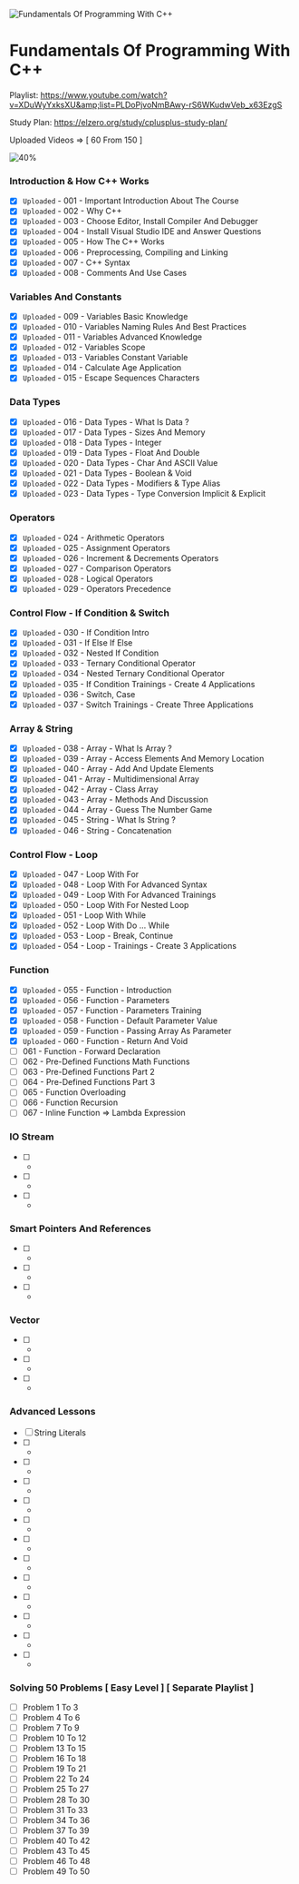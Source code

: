 ![Fundamentals Of Programming With C++](https://elzero.org/fundamentals.png)

# Fundamentals Of Programming With C++

Playlist: https://www.youtube.com/watch?v=XDuWyYxksXU&amp;list=PLDoPjvoNmBAwy-rS6WKudwVeb_x63EzgS

Study Plan: https://elzero.org/study/cplusplus-study-plan/

Uploaded Videos => [ 60 From 150 ]

![40%](https://progress-bar.dev/40/?title=Done)

### Introduction & How C++ Works

- [x] `Uploaded` - 001 - Important Introduction About The Course
- [x] `Uploaded` - 002 - Why C++
- [x] `Uploaded` - 003 - Choose Editor, Install Compiler And Debugger
- [x] `Uploaded` - 004 - Install Visual Studio IDE and Answer Questions
- [x] `Uploaded` - 005 - How The C++ Works
- [x] `Uploaded` - 006 - Preprocessing, Compiling and Linking
- [x] `Uploaded` - 007 - C++ Syntax
- [x] `Uploaded` - 008 - Comments And Use Cases

### Variables And Constants

- [x] `Uploaded` - 009 - Variables Basic Knowledge
- [x] `Uploaded` - 010 - Variables Naming Rules And Best Practices
- [x] `Uploaded` - 011 - Variables Advanced Knowledge
- [x] `Uploaded` - 012 - Variables Scope
- [x] `Uploaded` - 013 - Variables Constant Variable
- [x] `Uploaded` - 014 - Calculate Age Application
- [x] `Uploaded` - 015 - Escape Sequences Characters

### Data Types

- [x] `Uploaded` - 016 - Data Types - What Is Data ?
- [x] `Uploaded` - 017 - Data Types - Sizes And Memory 
- [x] `Uploaded` - 018 - Data Types - Integer
- [x] `Uploaded` - 019 - Data Types - Float And Double
- [x] `Uploaded` - 020 - Data Types - Char And ASCII Value
- [x] `Uploaded` - 021 - Data Types - Boolean & Void
- [x] `Uploaded` - 022 - Data Types - Modifiers & Type Alias
- [x] `Uploaded` - 023 - Data Types - Type Conversion Implicit & Explicit 

### Operators

- [x] `Uploaded` - 024 - Arithmetic Operators
- [x] `Uploaded` - 025 - Assignment Operators
- [x] `Uploaded` - 026 - Increment & Decrements Operators
- [x] `Uploaded` - 027 - Comparison Operators
- [x] `Uploaded` - 028 - Logical Operators
- [x] `Uploaded` - 029 - Operators Precedence

### Control Flow - If Condition & Switch

- [x] `Uploaded` - 030 - If Condition Intro
- [x] `Uploaded` - 031 - If Else If Else
- [x] `Uploaded` - 032 - Nested If Condition
- [x] `Uploaded` - 033 - Ternary Conditional Operator
- [x] `Uploaded` - 034 - Nested Ternary Conditional Operator
- [x] `Uploaded` - 035 - If Condition Trainings - Create 4 Applications
- [x] `Uploaded` - 036 - Switch, Case
- [x] `Uploaded` - 037 - Switch Trainings - Create Three Applications 

### Array & String

- [x] `Uploaded` - 038 - Array - What Is Array ?
- [x] `Uploaded` - 039 - Array - Access Elements And Memory Location
- [x] `Uploaded` - 040 - Array - Add And Update Elements
- [x] `Uploaded` - 041 - Array - Multidimensional Array
- [x] `Uploaded` - 042 - Array - Class Array
- [x] `Uploaded` - 043 - Array - Methods And Discussion
- [x] `Uploaded` - 044 - Array - Guess The Number Game
- [x] `Uploaded` - 045 - String - What Is String ?
- [x] `Uploaded` - 046 - String - Concatenation 

### Control Flow - Loop

- [x] `Uploaded` - 047 - Loop With For
- [x] `Uploaded` - 048 - Loop With For Advanced Syntax
- [x] `Uploaded` - 049 - Loop With For Advanced Trainings
- [x] `Uploaded` - 050 - Loop With For Nested Loop
- [x] `Uploaded` - 051 - Loop With While
- [x] `Uploaded` - 052 - Loop With Do ... While
- [x] `Uploaded` - 053 - Loop - Break, Continue
- [x] `Uploaded` - 054 - Loop - Trainings - Create 3 Applications

### Function

- [x] `Uploaded` - 055 - Function - Introduction
- [x] `Uploaded` - 056 - Function - Parameters
- [x] `Uploaded` - 057 - Function - Parameters Training
- [x] `Uploaded` - 058 - Function - Default Parameter Value
- [x] `Uploaded` - 059 - Function - Passing Array As Parameter
- [x] `Uploaded` - 060 - Function - Return And Void
- [ ] 061 - Function - Forward Declaration
- [ ] 062 - Pre-Defined Functions Math Functions
- [ ] 063 - Pre-Defined Functions Part 2
- [ ] 064 - Pre-Defined Functions Part 3
- [ ] 065 - Function Overloading
- [ ] 066 - Function Recursion
- [ ] 067 - Inline Function => Lambda Expression

### IO Stream

- [ ] -
- [ ] -
- [ ] -

### Smart Pointers And References

- [ ] -
- [ ] -
- [ ] -

### Vector

- [ ] -
- [ ] -
- [ ] -

### Advanced Lessons 

- [ ] String Literals
- [ ] -
- [ ] -
- [ ] -
- [ ] -
- [ ] -
- [ ] -
- [ ] -
- [ ] -
- [ ] -
- [ ] -
- [ ] -
- [ ] -





### Solving 50 Problems [ Easy Level ] [ Separate Playlist ]

- [ ] Problem 1 To 3
- [ ] Problem 4 To 6
- [ ] Problem 7 To 9
- [ ] Problem 10 To 12
- [ ] Problem 13 To 15
- [ ] Problem 16 To 18
- [ ] Problem 19 To 21
- [ ] Problem 22 To 24
- [ ] Problem 25 To 27
- [ ] Problem 28 To 30
- [ ] Problem 31 To 33
- [ ] Problem 34 To 36
- [ ] Problem 37 To 39
- [ ] Problem 40 To 42
- [ ] Problem 43 To 45
- [ ] Problem 46 To 48
- [ ] Problem 49 To 50
